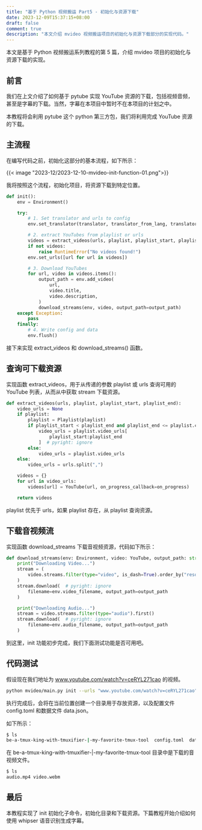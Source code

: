 ```yaml
---
title: "基于 Python 视频搬运 Part5 - 初始化与资源下载"
date: 2023-12-09T15:37:15+08:00
draft: false
comment: true
description: "本文介绍 mvideo 视频搬运项目的初始化与资源下载部分的实现代码。"
---
```


本文是基于 Python 视频搬运系列教程的第 5 篇，介绍 mvideo 项目的初始化与资源下载的实现。

## 前言

我们在上文介绍了如何基于 pytube 实现 YouTube 资源的下载，包括视频音频，甚至是字幕的下载。当然，字幕在本项目中暂时不在本项目的计划之中。

本教程将会利用 pytube 这个 python 第三方包，我们将利用完成 YouTube 资源的下载。

## 主流程

在编写代码之前，初始化这部分的基本流程，如下所示：

{{< image "2023-12/2023-12-10-mvideo-init-function-01.png">}}

我将按照这个流程，初始化项目，将资源下载到特定位置。

```python
def init():
    env = Environment()

    try:
        # 1. Set translator and urls to config
        env.set_translator(translator, translator_from_lang, translator_to_lang)

        # 2. extract YouTubes from playlist or urls
        videos = extract_videos(urls, playlist, playlist_start, playlist_end)
        if not videos:
            raise RuntimeError("No videos found!")
        env.set_urls([url for url in videos])

        # 3. Download YouTubes
        for url, video in videos.items():
            output_path = env.add_video(
                url,
                video.title,
                video.description,
            )
            download_streams(env, video, output_path=output_path)
    except Exception:
        pass
    finally:
        # 4. Write config and data
        env.flush()
```

接下来实现 extract_videos 和 download_streams() 函数。

## 查询可下载资源

实现函数 extract_videos，用于从传递的参数 playlist 或 urls 查询可用的 YouTube 列表，从而从中获取 stream 下载资源。

```python
def extract_videos(urls, playlist, playlist_start, playlist_end):
    video_urls = None
    if playlist:
        playlist = Playlist(playlist)
        if playlist_start < playlist_end and playlist_end <= playlist.count:
            video_urls = playlist.video_urls[
                playlist_start:playlist_end
            ]  # pyright: ignore
        else:
            video_urls = playlist.video_urls
    else:
        video_urls = urls.split(",")

    videos = {}
    for url in video_urls:
        videos[url] = YouTube(url, on_progress_callback=on_progress)

    return videos
```

playlist 优先于 urls，如果 playlist 存在，从 playlist 查询资源。

## 下载音视频流

实现函数 download_streams 下载音视频资源，代码如下所示：

```python
def download_streams(env: Environment, video: YouTube, output_path: str):
    print("Downloading Video...")
    stream = (
        video.streams.filter(type="video", is_dash=True).order_by("resolution").last()
    )
    stream.download(  # pyright: ignore
        filename=env.video_filename, output_path=output_path
    )

    print("Downloading Audio...")
    stream = video.streams.filter(type="audio").first()
    stream.download(  # pyright: ignore
        filename=env.audio_filename, output_path=output_path
    )
```

到这里，init 功能初步完成，我们下面测试功能是否可用吧。

## 代码测试

假设现在我们地址为 www.youtube.com/watch?v=ceRYL271cao 的视频。

```bash
python mvideo/main.py init --urls "www.youtube.com/watch?v=ceRYL271cao"
```

执行完成后，会将在当前位置创建一个目录用于存放资源，以及配置文件 config.toml 和数据文件 data.json。

如下所示：

```bash
$ ls 
be-a-tmux-king-with-tmuxifier-|-my-favorite-tmux-tool  config.toml  data.json
```

在 be-a-tmux-king-with-tmuxifier-|-my-favorite-tmux-tool 目录中是下载的音视频文件。

```bash
$ ls
audio.mp4 video.webm
```

## 最后

本教程实现了 init 初始化子命令，初始化目录和下载资源。下篇教程开始介绍如何使用 whipser 语音识别生成字幕。

